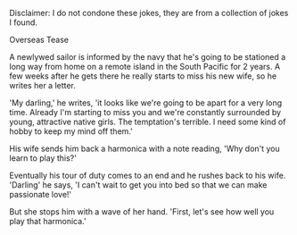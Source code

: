Disclaimer: I do not condone these jokes, they are from a collection of jokes I found.

Overseas Tease

A newlywed sailor is informed by the navy that he's going to be stationed a long way from home on a remote island in the South Pacific for 2 years. A few weeks after he gets there he really starts to miss his new wife, so he writes her a letter.

'My darling,' he writes, 'it looks like we're going to be apart for a very long time. Already I'm starting to miss you and we're constantly surrounded by young, attractive native girls. The temptation's terrible. I need some kind of hobby to keep my mind off them.'

His wife sends him back a harmonica with a note reading, 'Why don't you learn to play this?'

Eventually his tour of duty comes to an end and he rushes back to his wife. 'Darling' he says, 'I can't wait to get you into bed so that we can make passionate love!'

But she stops him with a wave of her hand. 'First, let's see how well you play that harmonica.'

